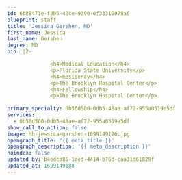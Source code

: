 ```yaml
---
id: 6b88471e-f8b5-42ce-9390-0f33319078a6
blueprint: staff
title: 'Jessica Gershen, MD'
first_name: Jessica
last_name: Gershen
degree: MD
bio: |2-

              <h4>Medical Education</h4>
              <p>Florida State University</p>
              <h4>Residency</h4>
              <p>The Brooklyn Hospital Center</p>
              <h4>Fellowship</h4>
              <p>The Brooklyn Hospital Center</p>
          
primary_specialty: 0b56d500-0db5-48ae-af72-955a0519e5df
services:
  - 0b56d500-0db5-48ae-af72-955a0519e5df
show_call_to_action: false
image: hh-jessica-gershen-1699149176.jpg
opengraph_title: '{{ meta_title }}'
opengraph_description: '{{ meta_description }}'
noindex: false
updated_by: b4edca85-1aed-4414-b76d-caa31d61829f
updated_at: 1699149188
---
```

